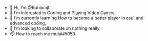 - 👋 Hi, I’m @Robinmjt
- 👀 I’m interested in Coding and Playing Video Games.
- 🌱 I’m currently learning How to become a better player in osu! and advanced coding.
- 💞️ I’m looking to collaborate on nothing really.
- 📫 How to reach me mulai#5053.

<!---
Robinmjt/Robinmjt is a ✨ special ✨ repository because its `README.md` (this file) appears on your GitHub profile.
You can click the Preview link to take a look at your changes.
--->
